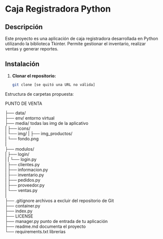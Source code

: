 # Caja Registradora Python

## Descripción
Este proyecto es una aplicación de caja registradora desarrollada en Python utilizando la biblioteca Tkinter. Permite gestionar el inventario, realizar ventas y generar reportes.

## Instalación
1. **Clonar el repositorio:**
   ```bash
   git clone [se quitó una URL no válida]


Estructura de carpetas propuesta:

PUNTO DE VENTA
   
   ├── data/     
   ├── env/          entorno virtual                                   
   ├── media/        todas las img de la aplicativo            
   |        ├── icons/                    
   |        └── img/
   |              ├── img_productos/                                     
   |              └── fondo.png  
   |                                                                    
   ├── modulos/                                                
   |           ├── login/                             
   |           |     └── login.py                                          
   |           ├── clientes.py                                          
   |           ├── informacion.py                                 
   |           ├── inventario.py                               
   |           ├── pedidos.py                                  
   |           ├── proveedor.py                                         
   |           └── ventas.py                             
   |                                                                           
   ├── .gitignore    archivos a excluir del repositorio de Git         
   ├── container.py        
   ├── index.py               
   ├── LICENSE                           
   ├── manager.py  punto de entrada de tu aplicación                   
   ├── readme.md  documenta el proyecto            
   └── requirements.txt   librerías             
              
